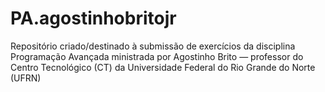# PA.agostinhobritojr

Repositório criado/destinado à submissão de exercícios da disciplina Programação Avançada ministrada por Agostinho Brito — professor do Centro Tecnológico (CT) da Universidade Federal do Rio Grande do Norte (UFRN)
